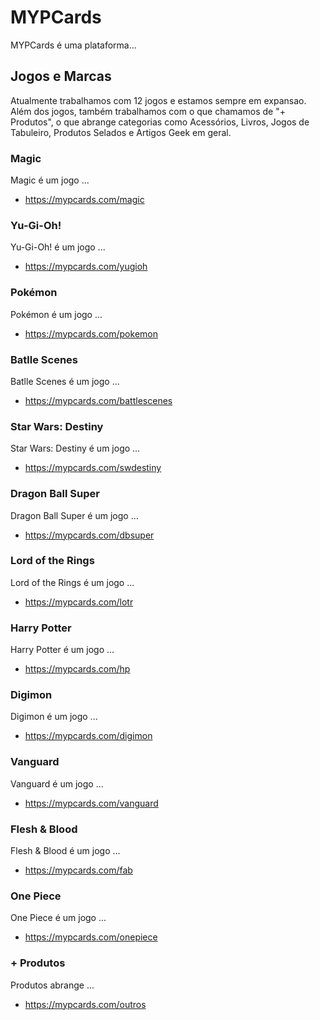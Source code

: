 # MYPCards

MYPCards é uma plataforma...

## Jogos e Marcas

Atualmente trabalhamos com 12 jogos e estamos sempre em expansao. Além dos jogos, também trabalhamos com o que chamamos de "+ Produtos", o que abrange categorias como Acessórios, Livros, Jogos de Tabuleiro, Produtos Selados e Artigos Geek em geral.

### Magic
Magic é um jogo ...
- https://mypcards.com/magic

### Yu-Gi-Oh!
Yu-Gi-Oh! é um jogo ...
- https://mypcards.com/yugioh

### Pokémon
Pokémon é um jogo ...
- https://mypcards.com/pokemon

### Batlle Scenes
Batlle Scenes é um jogo ...
- https://mypcards.com/battlescenes

### Star Wars: Destiny
Star Wars: Destiny é um jogo ...
- https://mypcards.com/swdestiny

### Dragon Ball Super
Dragon Ball Super é um jogo ...
- https://mypcards.com/dbsuper

### Lord of the Rings
Lord of the Rings é um jogo ...
- https://mypcards.com/lotr

### Harry Potter
Harry Potter é um jogo ...
- https://mypcards.com/hp

### Digimon
Digimon é um jogo ...
- https://mypcards.com/digimon

### Vanguard
Vanguard é um jogo ...
- https://mypcards.com/vanguard

### Flesh & Blood
Flesh & Blood é um jogo ...
- https://mypcards.com/fab

### One Piece
One Piece é um jogo ...
- https://mypcards.com/onepiece

### + Produtos
Produtos abrange ...
- https://mypcards.com/outros
